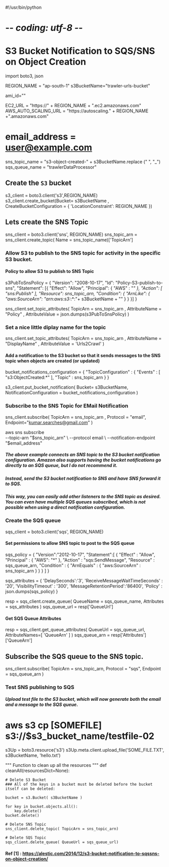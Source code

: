 #!/usr/bin/python
# -*- coding: utf-8 -*-

# S3 Bucket Notification to SQS/SNS on Object Creation

import boto3, json

REGION_NAME = "ap-south-1"
s3BucketName="trawler-urls-bucket"

ami_id=""

EC2_URL = "https://" + REGION_NAME + ".ec2.amazonaws.com"
AWS_AUTO_SCALING_URL = "https://autoscaling." + REGION_NAME +".amazonaws.com"


# email_address = user@example.com
sns_topic_name = "s3-object-created-" + s3BucketName.replace (" ", "_")
sqs_queue_name = "trawlerDataProcessor"

## Create the `S3` bucket
s3_client = boto3.client('s3',REGION_NAME)
s3_client.create_bucket(Bucket= s3BucketName , CreateBucketConfiguration = { 'LocationConstraint': REGION_NAME })

## Lets create the SNS Topic
sns_client = boto3.client('sns', REGION_NAME)
sns_topic_arn = sns_client.create_topic( Name = sns_topic_name)['TopicArn']



### Allow S3 to publish to the SNS topic for activity in the specific S3 bucket.

#### Policy to allow S3 to publish to SNS Topic
s3PubToSnsPolicy = { "Version": "2008-10-17",
 "Id": "Policy-S3-publish-to-sns",
  "Statement": [{
    "Effect": "Allow",
    "Principal": { "AWS" : "*" },
    "Action": [ "sns:Publish" ],
    "Resource": sns_topic_arn,
    "Condition": {
        "ArnLike": {
            "aws:SourceArn": "arn:aws:s3:*:*:"+ s3BucketName + ""
                    }
                }
            }]
}


sns_client.set_topic_attributes( TopicArn = sns_topic_arn , 
                                 AttributeName = "Policy" , 
                                 AttributeValue = json.dumps(s3PubToSnsPolicy)
                                )


### Set a nice little diplay name for the topic
sns_client.set_topic_attributes( TopicArn = sns_topic_arn , 
                                 AttributeName = "DisplayName" , 
                                 AttributeValue = 'Urls2Crawl' 
                                )


#### Add a notification to the S3 bucket so that it sends messages to the SNS topic when objects are created (or updated)

bucket_notifications_configuration = { 
    "TopicConfiguration" : { 
        "Events" : [ "s3:ObjectCreated:*" ], 
        "Topic" : sns_topic_arn 
        }
    }

s3_client.put_bucket_notification(  Bucket= s3BucketName,
                                    NotificationConfiguration = bucket_notifications_configuration 
                                    )



### Subscribe to the SNS Topic for EMail Notification
sns_client.subscribe( TopicArn = sns_topic_arn , Protocol = "email", Endpoint="kumar.searches@gmail.com" )

aws sns subscribe \
  --topic-arn "$sns_topic_arn" \
  --protocol email \
  --notification-endpoint "$email_address"

##### The above example connects an SNS topic to the S3 bucket notification configuration. Amazon also supports having the bucket notifications go directly to an SQS queue, but I do not recommend it.

##### Instead, send the S3 bucket notification to SNS and have SNS forward it to SQS. 
##### This way, you can easily add other listeners to the SNS topic as desired. You can even have multiple SQS queues subscribed, which is not possible when using a direct notification configuration.

### Create the SQS queue 
sqs_client = boto3.client('sqs', REGION_NAME)


#### Set permissions to allow SNS topic to post to the SQS queue
sqs_policy = {
    "Version":"2012-10-17",
    "Statement":[
      {
        "Effect" : "Allow",
        "Principal" : { "AWS": "*" },
        "Action" : "sqs:SendMessage",
        "Resource" : sqs_queue_arn,
        "Condition" : {
          "ArnEquals" : {
            "aws:SourceArn" : sns_topic_arn
          }
        }
      }
    ]
}


sqs_attributes = {  'DelaySeconds':'3',
                    'ReceiveMessageWaitTimeSeconds' : '20',
                    'VisibilityTimeout' : '300',
                    'MessageRetentionPeriod':'86400',
                    'Policy' : json.dumps(sqs_policy)
                }

resp = sqs_client.create_queue( QueueName = sqs_queue_name, Attributes = sqs_attributes )
sqs_queue_url = resp['QueueUrl']

#### Get SQS Queue Attributes
resp = sqs_client.get_queue_attributes( QueueUrl = sqs_queue_url, AttributeNames=[ 'QueueArn' ] )
sqs_queue_arn = resp['Attributes']['QueueArn']


## Subscribe the SQS queue to the SNS topic.
sns_client.subscribe(
    TopicArn = sns_topic_arn,
    Protocol = "sqs",
    Endpoint = sqs_queue_arn
)

### Test SNS publishing to SQS
##### Upload test file to the S3 bucket, which will now generate both the email and a message to the SQS queue.
# aws s3 cp [SOMEFILE] s3://$s3_bucket_name/testfile-02
s3Up = boto3.resource('s3')
s3Up.meta.client.upload_file('SOME_FILE.TXT', s3BucketName, 'hello.txt')


  """
  Function to clean up all the resources
  """
  def cleanAll(resourcesDict=None):

    # Delete S3 Bucket    
    ### All of the keys in a bucket must be deleted before the bucket itself can be deleted:
    
    bucket = s3.Bucket( s3BucketName )
    
    for key in bucket.objects.all():
        key.delete()
    bucket.delete()
    
    # Delete SNS Topic
    sns_client.delete_topic( TopicArn = sns_topic_arn)

    # Delete SQS Topic
    sqs_client.delete_queue( QueueUrl = sqs_queue_url)

#### Ref [1] : https://alestic.com/2014/12/s3-bucket-notification-to-sqssns-on-object-creation/